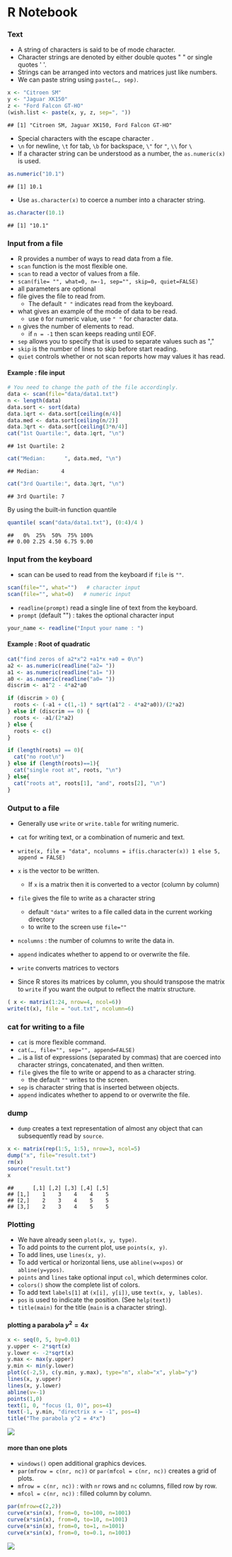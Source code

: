 R Notebook
================

### Text

-   A string of characters is said to be of mode character.
-   Character strings are denoted by either double quotes " " or single quotes ' '.
-   Strings can be arranged into vectors and matrices just like numbers.
-   We can paste string using `paste(…, sep)`.

``` r
x <- "Citroen SM"
y <- "Jaguar XK150"
z <- "Ford Falcon GT-HO"
(wish.list <- paste(x, y, z, sep=", "))
```

    ## [1] "Citroen SM, Jaguar XK150, Ford Falcon GT-HO"

-   Special characters with the escape character .
-   `\n` for newline, `\t` for tab, `\b` for backspace, `\"` for `"`, `\\` for `\`
-   If a character string can be understood as a number, the `as.numeric(x)` is used.

``` r
as.numeric("10.1")
```

    ## [1] 10.1

-   Use `as.character(x)` to coerce a number into a character string.

``` r
as.character(10.1)
```

    ## [1] "10.1"

### Input from a file

-   R provides a number of ways to read data from a file.
-   `scan` function is the most flexible one.
-   `scan` to read a vector of values from a file.
-   `scan(file= "", what=0, n=-1, sep="", skip=0, quiet=FALSE)`
-   all parameters are optional
-   file gives the file to read from.
    -   The default `" "` indicates read from the keyboard.
-   what gives an example of the mode of data to be read.
    -   use `0` for numeric value, use `" "` for character data.
-   `n` gives the number of elements to read.
    -   if `n = -1` then scan keeps reading until EOF.
-   `sep` allows you to specify that is used to separate values such as ","
-   `skip` is the number of lines to skip before start reading.
-   `quiet` controls whether or not scan reports how may values it has read.

#### Example : file input

``` r
# You need to change the path of the file accordingly.
data <- scan(file="data/data1.txt")
n <- length(data)
data.sort <- sort(data)
data.1qrt <- data.sort[ceiling(n/4)]
data.med <- data.sort[ceiling(n/2)]
data.3qrt <- data.sort[ceiling(3*n/4)]
cat("1st Quartile:", data.1qrt, "\n")
```

    ## 1st Quartile: 2

``` r
cat("Median:      ", data.med, "\n")
```

    ## Median:       4

``` r
cat("3rd Quartile:", data.3qrt, "\n")
```

    ## 3rd Quartile: 7

By using the built-in function quantile

``` r
quantile( scan("data/data1.txt"), (0:4)/4 )
```

    ##   0%  25%  50%  75% 100% 
    ## 0.00 2.25 4.50 6.75 9.00

### Input from the keyboard

-   scan can be used to read from the keyboard if `file` is `""`.

``` r
scan(file="", what="")   # character input
scan(file="", what=0)   # numeric input
```

-   `readline(prompt)` read a single line of text from the keyboard.
-   `prompt` (default "") : takes the optional character input

``` r
your_name <- readline("Input your name : ")
```

#### Example : Root of quadratic

``` r
cat("find zeros of a2*x^2 +a1*x +a0 = 0\n")
a2 <- as.numeric(readline("a2= "))
a1 <- as.numeric(readline("a1= "))
a0 <- as.numeric(readline("a0= "))
discrim <- a1^2 - 4*a2*a0

if (discrim > 0) {
  roots <- (-a1 + c(1,-1) * sqrt(a1^2 - 4*a2*a0))/(2*a2)
} else if (discrim == 0) {
  roots <- -a1/(2*a2)
} else {
  roots <- c()
}

if (length(roots) == 0){ 
  cat("no root\n") 
} else if (length(roots)==1){ 
  cat("single root at", roots, "\n")
} else{  
  cat("roots at", roots[1], "and", roots[2], "\n")
}
```

### Output to a file

-   Generally use `write` or `write.table` for writing numeric.
-   `cat` for writing text, or a combination of numeric and text.

-   `write(x, file = "data", ncolumns = if(is.character(x)) 1 else 5, append = FALSE)`
-   `x` is the vector to be written.
    -   If `x` is a matrix then it is converted to a vector (column by column)
-   `file` gives the file to write as a character string
    -   default `"data"` writes to a file called data in the current working directory
    -   to write to the screen use `file=""`
-   `ncolumns` : the number of columns to write the data in.
-   `append` indicates whether to append to or overwrite the file.

-   `write` converts matrices to vectors
-   Since R stores its matrices by column, you should transpose the matrix to `write` if you want the output to reflect the matrix structure.

``` r
( x <- matrix(1:24, nrow=4, ncol=6)) 
write(t(x), file = "out.txt", ncolumn=6)
```

### cat for writing to a file

-   `cat` is more flexible command.
-   `cat(…, file="", sep="", append=FALSE)`
-   `…` is a list of expressions (separated by commas) that are coerced into character strings, concatenated, and then written.
-   `file` gives the file to write or append to as a character string.
    -   the default `""` writes to the screen.
-   `sep` is character string that is inserted between objects.
-   `append` indicates whether to append to or overwrite the file.

### dump

-   `dump` creates a text representation of almost any object that can subsequently read by `source`.

``` r
x <- matrix(rep(1:5, 1:5), nrow=3, ncol=5)
dump("x", file="result.txt")
rm(x)
source("result.txt")
x
```

    ##      [,1] [,2] [,3] [,4] [,5]
    ## [1,]    1    3    4    4    5
    ## [2,]    2    3    4    5    5
    ## [3,]    2    3    4    5    5

### Plotting

-   We have already seen `plot(x, y, type)`.
-   To add points to the current plot, use `points(x, y)`.
-   To add lines, use `lines(x, y)`.
-   To add vertical or horizontal liens, use `abline(v=xpos)` or `abline(y=ypos)`.
-   `points` and `lines` take optional input `col`, which determines color.
-   `colors()` show the complete list of colors.
-   To add text `labels[1]` at `(x[i], y[i])`, use `text(x, y, lables)`.
-   `pos` is used to indicate the position. (See `help(text)`)
-   `title(main)` for the title (`main` is a character string).

#### plotting a parabola *y*<sup>2</sup> = 4*x*

``` r
x <- seq(0, 5, by=0.01)
y.upper <- 2*sqrt(x)
y.lower <- -2*sqrt(x)
y.max <- max(y.upper)
y.min <- min(y.lower)
plot(c(-2,5), c(y.min, y.max), type="n", xlab="x", ylab="y")
lines(x, y.upper)
lines(x, y.lower)
abline(v=-1)
points(1,0)
text(1, 0, "focus (1, 0)", pos=4)
text(-1, y.min, "directrix x = -1", pos=4)
title("The parabola y^2 = 4*x")
```

![](3.IO_files/figure-markdown_github/unnamed-chunk-11-1.png)

#### more than one plots

-   `windows()` open additional graphics devices.
-   `par(mfrow = c(nr, nc))` or `par(mfcol = c(nr, nc))` creates a grid of plots.
-   `mfrow = c(nr, nc))` : with `nr` rows and `nc` columns, filled row by row.
-   `mfcol = c(nr, nc))` : filled column by column.

``` r
par(mfrow=c(2,2))
curve(x*sin(x), from=0, to=100, n=1001)
curve(x*sin(x), from=0, to=10, n=1001)
curve(x*sin(x), from=0, to=1, n=1001)
curve(x*sin(x), from=0, to=0.1, n=1001)
```

![](3.IO_files/figure-markdown_github/unnamed-chunk-12-1.png)
